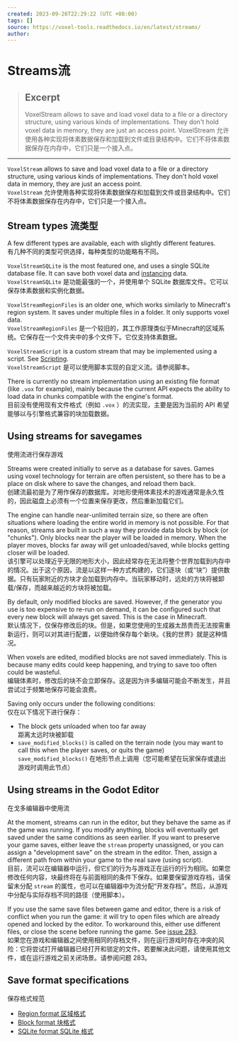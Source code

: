 ```yaml
---
created: 2023-09-26T22:29:22 (UTC +08:00)
tags: []
source: https://voxel-tools.readthedocs.io/en/latest/streams/
author: 
---
```


# Streams流

> ## Excerpt
> VoxelStream allows to save and load voxel data to a file or a directory structure, using various kinds of implementations. They don't hold voxel data in memory, they are just an access point. VoxelStream 允许使用各种实现将体素数据保存和加载到文件或目录结构中。它们不将体素数据保存在内存中，它们只是一个接入点。

---
`VoxelStream` allows to save and load voxel data to a file or a directory structure, using various kinds of implementations. They don't hold voxel data in memory, they are just an access point.  
`VoxelStream` 允许使用各种实现将体素数据保存和加载到文件或目录结构中。它们不将体素数据保存在内存中，它们只是一个接入点。

## Stream types 流类型

A few different types are available, each with slightly different features.  
有几种不同的类型可供选择，每种类型的功能略有不同。

`VoxelStreamSQLite` is the most featured one, and uses a single SQLite database file. It can save both voxel data and [instancing](https://voxel-tools.readthedocs.io/en/latest/instancing/) data.  
`VoxelStreamSQLite` 是功能最强的一个，并使用单个 SQLite 数据库文件。它可以保存体素数据和实例化数据。

`VoxelStreamRegionFiles` is an older one, which works similarly to Minecraft's region system. It saves under multiple files in a folder. It only supports voxel data.  
`VoxelStreamRegionFiles` 是一个较旧的，其工作原理类似于Minecraft的区域系统。它保存在一个文件夹中的多个文件下。它仅支持体素数据。

`VoxelStreamScript` is a custom stream that may be implemented using a script. See [Scripting](https://voxel-tools.readthedocs.io/en/latest/scripting/#custom-stream).  
`VoxelStreamScript` 是可以使用脚本实现的自定义流。请参阅脚本。

There is currently no stream implementation using an existing file format (like `.vox` for example), mainly because the current API expects the ability to load data in chunks compatible with the engine's format.  
目前没有使用现有文件格式（例如 `.vox` ）的流实现，主要是因为当前的 API 希望能够以与引擎格式兼容的块加载数据。

## Using streams for savegames  
使用流进行保存游戏

Streams were created initially to serve as a database for saves. Games using voxel technology for terrain are often persistent, so there has to be a place on disk where to save the changes, and reload them back.  
创建流最初是为了用作保存的数据库。对地形使用体素技术的游戏通常是永久性的，因此磁盘上必须有一个位置来保存更改，然后重新加载它们。

The engine can handle near-unlimited terrain size, so there are often situations where loading the entire world in memory is not possible. For that reason, streams are built in such a way they provide data block by block (or "chunks"). Only blocks near the player will be loaded in memory. When the player moves, blocks far away will get unloaded/saved, while blocks getting closer will be loaded.  
该引擎可以处理近乎无限的地形大小，因此经常存在无法将整个世界加载到内存中的情况。出于这个原因，流是以这样一种方式构建的，它们逐块（或“块”）提供数据。只有玩家附近的方块才会加载到内存中。当玩家移动时，远处的方块将被卸载/保存，而越来越近的方块将被加载。

By default, only modified blocks are saved. However, if the generator you use is too expensive to re-run on demand, it can be configured such that every new block will always get saved. This is the case in Minecraft.  
默认情况下，仅保存修改后的块。但是，如果您使用的生成器太昂贵而无法按需重新运行，则可以对其进行配置，以便始终保存每个新块。《我的世界》就是这种情况。

When voxels are edited, modified blocks are not saved immediately. This is because many edits could keep happening, and trying to save too often could be wasteful.  
编辑体素时，修改后的块不会立即保存。这是因为许多编辑可能会不断发生，并且尝试过于频繁地保存可能会浪费。

Saving only occurs under the following conditions:  
仅在以下情况下进行保存：

-   The block gets unloaded when too far away  
    距离太远时块被卸载
-   `save_modified_blocks()` is called on the terrain node (you may want to call this when the player saves, or quits the game)  
    `save_modified_blocks()` 在地形节点上调用（您可能希望在玩家保存或退出游戏时调用此节点）

## Using streams in the Godot Editor  
在戈多编辑器中使用流

At the moment, streams can run in the editor, but they behave the same as if the game was running. If you modify anything, blocks will eventually get saved under the same conditions as seen earlier. If you want to preserve your game saves, either leave the `stream` property unassigned, or you can assign a "development save" on the stream in the editor. Then, assign a different path from within your game to the real save (using script).  
目前，流可以在编辑器中运行，但它们的行为与游戏正在运行的行为相同。如果您修改任何内容，块最终将在与前面相同的条件下保存。如果要保留游戏存档，请保留未分配 `stream` 的属性，也可以在编辑器中为流分配“开发存档”。然后，从游戏中分配与实际存档不同的路径（使用脚本）。

If you use the same save files between game and editor, there is a risk of conflict when you run the game: it will try to open files which are already opened and locked by the editor. To workaround this, either use different files, or close the scene before running the game. See [issue 283](https://github.com/Zylann/godot_voxel/issues/283).  
如果您在游戏和编辑器之间使用相同的存档文件，则在运行游戏时存在冲突的风险：它将尝试打开编辑器已经打开和锁定的文件。若要解决此问题，请使用其他文件，或在运行游戏之前关闭场景。请参阅问题 283。

## Save format specifications  
保存格式规范

-   [Region format 区域格式](https://voxel-tools.readthedocs.io/en/latest/specs/region_format_v3/)
-   [Block format 块格式](https://voxel-tools.readthedocs.io/en/latest/specs/block_format_v2/)
-   [SQLite format SQLite 格式](https://voxel-tools.readthedocs.io/en/latest/specs/sqlite_format/)
